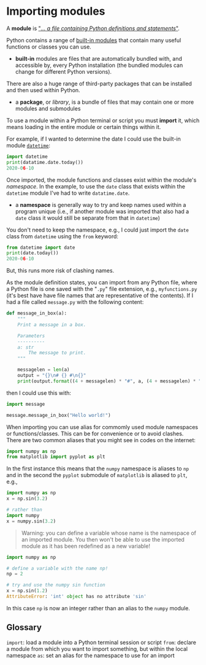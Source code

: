 # Importing modules

A **module** is ["*... a file containing Python definitions and statements*"](https://docs.python.org/3/tutorial/modules.html#modules).

Python contains a range of [built-in modules](https://docs.python.org/3/py-modindex.html) that contain many useful functions or classes you can use.

 * **built-in** modules are files that are automatically bundled with, and accessible by, every
   Python installation (the bundled modules can change for different Python versions).

There are also a huge range of third-party packages  that can be installed and then used within Python. 

 * a **package**, or *library*, is a bundle of files that may contain one or more modules and submodules

To use a module within a Python terminal or script you must **import** it, which means loading in the entire module or certain things within it.

For example, if I wanted to determine the date I could use the built-in module [`datetime`](https://docs.python.org/3/library/datetime.html#module-datetime):

```python
import datetime
print(datatime.date.today())
2020-06-10
```

Once imported, the module functions and classes exist within the module's *namespace*. In the example, to use the `date` class that exists within the `datetime` module I've had to write `datatime.date`.

 * a **namespace** is generally way to try and keep names used within a program unique (i.e., if another module was imported that also had a `date` class it would still be separate from that in `datetime`)

You don't need to keep the namespace, e.g., I could just import the `date` class from `datetime` using the `from` keyword:

```python
from datetime import date
print(date.today())
2020-06-10
```

But, this runs more risk of clashing names.

As the module definition states, you can import from any Python file, where a Python file is one
saved with the "`.py`" file extension, e.g., `myfunctions.py` (it's best have have file names that are representative of the contents). If I had a file called `message.py` with the following content:

```python
def message_in_box(a):
    """
    Print a message in a box.

    Parameters
    ----------
    a: str
        The message to print.
    """

    messagelen = len(a)
    output = "{}\n# {} #\n{}"
    print(output.format((4 + messagelen) * "#", a, (4 + messagelen) * "#"))
```

then I could use this with:

```python
import message

message.message_in_box("Hello world!")
```

When importing you can use alias for commomly used module namespaces or functions/classes. This can
be for convenience or to avoid clashes. There are two common aliases that you might see in codes on
the internet:

```python
import numpy as np
from matplotlib import pyplot as plt
```

In the first instance this means that the `numpy` namespace is aliases to `np` and in the second the `pyplot` submodule of `matplotlib` is aliased to `plt`, e.g.,

```python
import numpy as np
x = np.sin(3.2)

# rather than
import numpy
x = numpy.sin(3.2)
```

> Warning: you can define a variable whose name is the namespace of an imported module. You then
> won't be able to use the imported module as it has been redefined as a new variable!

```python
import numpy as np

# define a variable with the name np!
np = 2

# try and use the numpy sin function
x = np.sin(1.2)
AttributeError: 'int' object has no attribute 'sin'
```

In this case `np` is now an integer rather than an alias to the `numpy` module.

## Glossary

`import`: load a module into a Python terminal session or script
`from`: declare a module from which you want to import something, but within the local namespace
`as`: set an alias for the namespace to use for an import